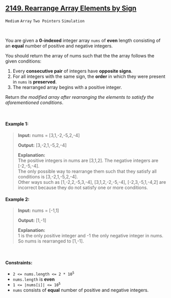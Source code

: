 ## [2149. Rearrange Array Elements by Sign](https://leetcode.com/problems/rearrange-array-elements-by-sign)

<code>Medium</code> <code>Array</code> <code>Two Pointers</code> <code>Simulation</code>

<br>

You are given a __0-indexed__ integer array <code>nums</code> of __even__ length consisting of an __equal__ number of positive and negative integers.

You should return the array of nums such that the the array follows the given conditions:

1. Every __consecutive pair__ of integers have __opposite signs__.
2. For all integers with the same sign, the __order__ in which they were present in <code>nums</code> is __preserved__.
3. The rearranged array begins with a positive integer.

Return *the modified array after rearranging the elements to satisfy the aforementioned conditions*.

<br>

#### Example 1:

> __Input:__ nums = [3,1,-2,-5,2,-4]
> 
> __Output:__ [3,-2,1,-5,2,-4]
> 
> __Explanation:__  
> The positive integers in nums are [3,1,2]. The negative integers are [-2,-5,-4].  
> The only possible way to rearrange them such that they satisfy all conditions is [3,-2,1,-5,2,-4].  
> Other ways such as [1,-2,2,-5,3,-4], [3,1,2,-2,-5,-4], [-2,3,-5,1,-4,2] are incorrect because they do not satisfy one or more conditions.  

#### Example 2:

> __Input:__ nums = [-1,1]
> 
> __Output:__ [1,-1]
> 
> __Explanation:__  
> 1 is the only positive integer and -1 the only negative integer in nums.  
> So nums is rearranged to [1,-1].  
 
<br>

#### Constraints:

- <code>2 <= nums.length <= 2 * 10<sup>5</sup></code>
- <code>nums.length</code> is __even__
- <code>1 <= |nums[i]| <= 10<sup>5</sup></code>
- <code>nums</code> consists of __equal__ number of positive and negative integers.
